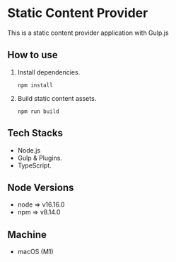 # Static Content Provider

This is a static content provider application with Gulp.js

## How to use

1. Install dependencies.

   ```
   npm install
   ```

2. Build static content assets.

   ```
   npm run build
   ```

## Tech Stacks

- Node.js
- Gulp & Plugins.
- TypeScript.

## Node Versions

- node => v16.16.0
- npm => v8.14.0

## Machine

- macOS (M1)
